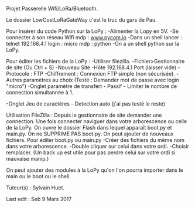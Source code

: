 Projet Passerelle Wifi/LoRa/Bluetooth.

Le dossier LowCostLoRaGateWay c'est le truc du gars de Pau.

Pour insérer du code Python sur la LoPy :
-Alimenter la Lopy en 5V.
-Se connecter à son réseau Wifi mdp : www.pycom.io
-Dans un shell lancer : telnet 192.168.4.1
	login : micro
	mdp : python
-On a un shell python sur la LoPy.

Pour éditer les fichiers de la LoPy :
-Utiliser filezilla.
-Fichier>Gestionnaire de site (Ou Ctrl + S)
-Nouveau Site
-Hôte 192.168.4.1 Port (laisser vide)
-Protocole : FTP
-Chiffrement : Connexion FTP simple (non sécurisée).
-Autres paramètres au choix (Testé : Demander mot de passe
			avec login "micro")
-Onglet paramètre de transfert 
	- Passif
	- Limiter le nombre de connection simultannée à 1.

-Onglet Jeu de caractères
	- Detection auto (j'ai pas testé le reste)

Utilisation FileZilla :
Depuis le gestionnaire de site demander une connection.
Une fois connecter naviguer dans votre arborescence ou
celle de la LoPy. On ouvre le dossier Flash dans lequel
apparaît boot.py et main.py. On ne SUPPRIME PAS boot.py.
On peut ajouter de nouveaux fichiers.
Pour éditer boot.py ou main.py 
-Créer des fichiers du même nom dans votre arborescence.
-Double cliquer sur celui dans votre ordi.
-Choisir remplacer. (Un back up est utile pour pas
perdre celui sur votre ordi si mauvaise manip.)

On peut ajouter des modules à la LoPy qu'on l'on pourra
importer dans le main ou le boot ou le shell.





Tuteur(s) : Sylvain Huet.


Last edit : Seb 9 Mars 2017
